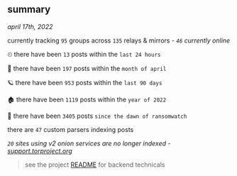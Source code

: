 
## summary
_april 17th, 2022_

currently tracking `95` groups across `135` relays & mirrors - _`46` currently online_

⏲ there have been `13` posts within the `last 24 hours`

🦈 there have been `197` posts within the `month of april`

🪐 there have been `953` posts within the `last 90 days`

🏚 there have been `1119` posts within the `year of 2022`

🦕 there have been `3405` posts `since the dawn of ransomwatch`

there are `47` custom parsers indexing posts

_`20` sites using v2 onion services are no longer indexed - [support.torproject.org](https://support.torproject.org/onionservices/v2-deprecation/)_

> see the project [README](https://github.com/thetanz/ransomwatch#ransomwatch--) for backend technicals
